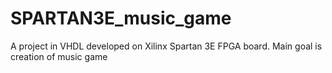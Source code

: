 # SPARTAN3E_music_game
A project in VHDL developed on Xilinx Spartan 3E FPGA board. Main goal is creation of music game
